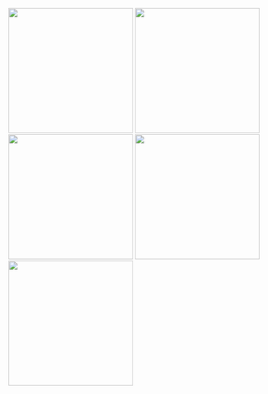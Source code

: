<img src ="https://github.com/user-attachments/assets/530c6a8b-7717-4362-80d7-51f892ea4534" width ="250"> <img src ="https://github.com/user-attachments/assets/a3024fcb-ce84-43e5-9020-f6372a1d6bb4" width ="250">
<img src ="https://github.com/user-attachments/assets/6f6fa29a-9d74-4d55-8e63-239cd2d8a960" width ="250"> <img src= "https://github.com/user-attachments/assets/a8425015-8497-422a-a893-cf9ce76804c8" width ="250">
<img src ="https://github.com/user-attachments/assets/c79b1015-6198-4df1-999d-c8c631237385" width ="250">
